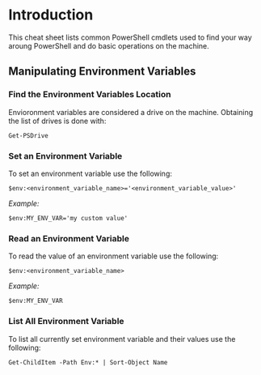 # Introduction

This cheat sheet lists common PowerShell cmdlets used to find your way aroung PowerShell and do basic operations on the machine.

## Manipulating Environment Variables

### Find the Environment Variables Location

Envioronment variables are considered a drive on the machine. Obtaining the list of drives is done with:

```
Get-PSDrive
```

### Set an Environment Variable

To set an environment variable use the following:

```
$env:<environment_variable_name>='<environment_variable_value>'
```

*Example:*
```
$env:MY_ENV_VAR='my custom value'
```

### Read an Environment Variable

To read the value of an environment variable use the following:

```
$env:<environment_variable_name>
```

*Example:*
```
$env:MY_ENV_VAR
```

### List All Environment Variable

To list all currently set environment variable and their values use the following:

```
Get-ChildItem -Path Env:* | Sort-Object Name
```